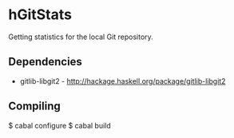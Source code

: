 hGitStats
=========

Getting statistics for the local Git repository.

Dependencies
------------
* gitlib-libgit2 - http://hackage.haskell.org/package/gitlib-libgit2

Compiling
---------

$ cabal configure
$ cabal build

